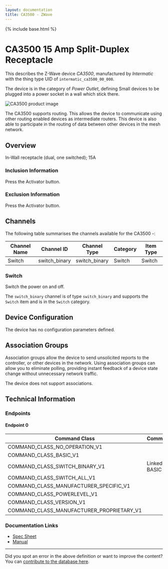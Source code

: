 ```yaml
---
layout: documentation
title: CA3500 - ZWave
---
```


{% include base.html %}

# CA3500 15 Amp Split-Duplex Receptacle
This describes the Z-Wave device *CA3500*, manufactured by *Intermatic* with the thing type UID of ```intermatic_ca3500_00_000```.

The device is in the category of *Power Outlet*, defining Small devices to be plugged into a power socket in a wall which stick there.

![CA3500 product image](https://opensmarthouse.org/zwavedatabase/417/image/)


The CA3500 supports routing. This allows the device to communicate using other routing enabled devices as intermediate routers.  This device is also able to participate in the routing of data between other devices in the mesh network.

## Overview

In-Wall receptacle (dual, one switched); 15A

### Inclusion Information

Press the Activator button.

### Exclusion Information

Press the Activator button.

## Channels

The following table summarises the channels available for the CA3500 -:

| Channel Name | Channel ID | Channel Type | Category | Item Type |
|--------------|------------|--------------|----------|-----------|
| Switch | switch_binary | switch_binary | Switch | Switch | 

### Switch
Switch the power on and off.

The ```switch_binary``` channel is of type ```switch_binary``` and supports the ```Switch``` item and is in the ```Switch``` category.



## Device Configuration

The device has no configuration parameters defined.

## Association Groups

Association groups allow the device to send unsolicited reports to the controller, or other devices in the network. Using association groups can allow you to eliminate polling, providing instant feedback of a device state change without unnecessary network traffic.

The device does not support associations.
## Technical Information

### Endpoints

#### Endpoint 0

| Command Class | Comment |
|---------------|---------|
| COMMAND_CLASS_NO_OPERATION_V1| |
| COMMAND_CLASS_BASIC_V1| |
| COMMAND_CLASS_SWITCH_BINARY_V1| Linked to BASIC|
| COMMAND_CLASS_SWITCH_ALL_V1| |
| COMMAND_CLASS_MANUFACTURER_SPECIFIC_V1| |
| COMMAND_CLASS_POWERLEVEL_V1| |
| COMMAND_CLASS_VERSION_V1| |
| COMMAND_CLASS_MANUFACTURER_PROPRIETARY_V1| |

### Documentation Links

* [Spec Sheet](https://opensmarthouse.org/zwavedatabase/417/reference/CA3500-SpecSheet.pdf)
* [Manual](https://opensmarthouse.org/zwavedatabase/417/reference/CA3500-Manual.pdf)

---

Did you spot an error in the above definition or want to improve the content?
You can [contribute to the database here](https://opensmarthouse.org/zwavedatabase/417).
